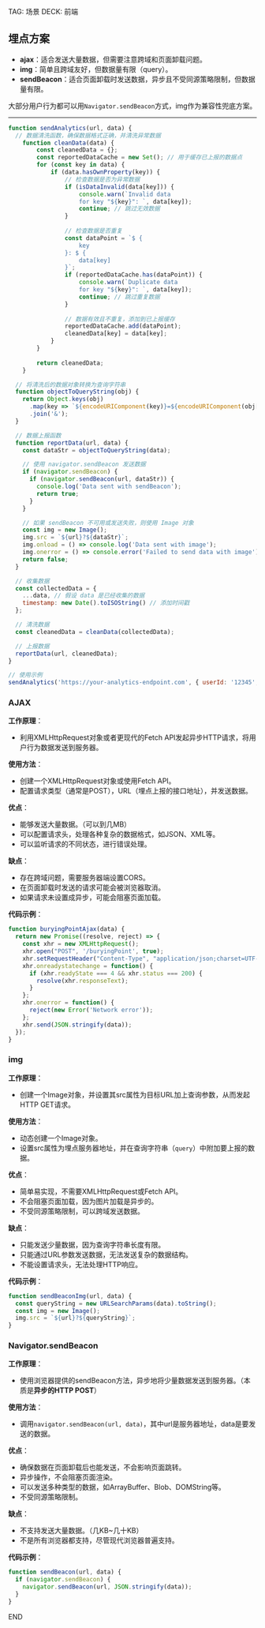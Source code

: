 
TAG: 场景
DECK: 前端

## 埋点方案
- **ajax**：适合发送大量数据，但需要注意跨域和页面卸载问题。
- **img**：简单且跨域友好，但数据量有限（query）。
- **sendBeacon**：适合页面卸载时发送数据，异步且不受同源策略限制，但数据量有限。

大部分用户行为都可以用`Navigator.sendBeacon`方式，img作为兼容性兜底方案。


---


```js
function sendAnalytics(url, data) {
  // 数据清洗函数，确保数据格式正确，并清洗异常数据
	function cleanData(data) {
	    const cleanedData = {};
	    const reportedDataCache = new Set(); // 用于缓存已上报的数据点
	    for (const key in data) {
	        if (data.hasOwnProperty(key)) {
	            // 检查数据是否为异常数据
	            if (isDataInvalid(data[key])) {
	                console.warn(`Invalid data
	                for key "${key}": `, data[key]);
	                continue; // 跳过无效数据
	            }
	
	            // 检查数据是否重复
	            const dataPoint = `$ {
	                key
	            }: $ {
	                data[key]
	            }`;
	            if (reportedDataCache.has(dataPoint)) {
	                console.warn(`Duplicate data
	                for key "${key}": `, data[key]);
	                continue; // 跳过重复数据
	            }
	
	            // 数据有效且不重复，添加到已上报缓存
	            reportedDataCache.add(dataPoint);
	            cleanedData[key] = data[key];
	        }
	    }
	
	    return cleanedData;
	}

  // 将清洗后的数据对象转换为查询字符串
  function objectToQueryString(obj) {
    return Object.keys(obj)
      .map(key => `${encodeURIComponent(key)}=${encodeURIComponent(obj[key])}`)
      .join('&');
  }

  // 数据上报函数
  function reportData(url, data) {
    const dataStr = objectToQueryString(data);

    // 使用 navigator.sendBeacon 发送数据
    if (navigator.sendBeacon) {
      if (navigator.sendBeacon(url, dataStr)) {
        console.log('Data sent with sendBeacon');
        return true;
      }
    }

    // 如果 sendBeacon 不可用或发送失败，则使用 Image 对象
    const img = new Image();
    img.src = `${url}?${dataStr}`;
    img.onload = () => console.log('Data sent with image');
    img.onerror = () => console.error('Failed to send data with image');
    return false;
  }

  // 收集数据
  const collectedData = {
    ...data, // 假设 data 是已经收集的数据
    timestamp: new Date().toISOString() // 添加时间戳
  };

  // 清洗数据
  const cleanedData = cleanData(collectedData);

  // 上报数据
  reportData(url, cleanedData);
}

// 使用示例
sendAnalytics('https://your-analytics-endpoint.com', { userId: '12345', action: 'buttonClick' });
```

### AJAX
**工作原理**：
- 利用XMLHttpRequest对象或者更现代的Fetch API发起异步HTTP请求，将用户行为数据发送到服务器。

**使用方法**：
- 创建一个XMLHttpRequest对象或使用Fetch API。
- 配置请求类型（通常是POST），URL（埋点上报的接口地址），并发送数据。

**优点**：
- 能够发送大量数据。（可以到几MB）
- 可以配置请求头，处理各种复杂的数据格式，如JSON、XML等。
- 可以监听请求的不同状态，进行错误处理。

**缺点**：
- 存在跨域问题，需要服务器端设置CORS。
- 在页面卸载时发送的请求可能会被浏览器取消。
- 如果请求未设置成异步，可能会阻塞页面加载。

**代码示例**：

```js
function buryingPointAjax(data) {
  return new Promise((resolve, reject) => {
    const xhr = new XMLHttpRequest();
    xhr.open("POST", '/buryingPoint', true);
    xhr.setRequestHeader("Content-Type", "application/json;charset=UTF-8");
    xhr.onreadystatechange = function() {
      if (xhr.readyState === 4 && xhr.status === 200) {
        resolve(xhr.responseText);
      }
    };
    xhr.onerror = function() {
      reject(new Error('Network error'));
    };
    xhr.send(JSON.stringify(data));
  });
}
```


### img
**工作原理**：
- 创建一个Image对象，并设置其src属性为目标URL加上查询参数，从而发起HTTP GET请求。

**使用方法**：
- 动态创建一个Image对象。
- 设置src属性为埋点服务器地址，并在查询字符串（`query`）中附加要上报的数据。

**优点**：
- 简单易实现，不需要XMLHttpRequest或Fetch API。
- 不会阻塞页面加载，因为图片加载是异步的。
- 不受同源策略限制，可以跨域发送数据。

**缺点**：
- 只能发送少量数据，因为查询字符串长度有限。
- 只能通过URL参数发送数据，无法发送复杂的数据结构。
- 不能设置请求头，无法处理HTTP响应。

**代码示例**：
```js
function sendBeaconImg(url, data) {
  const queryString = new URLSearchParams(data).toString();
  const img = new Image();
  img.src = `${url}?${queryString}`;
}
```

### Navigator.sendBeacon
**工作原理**：
- 使用浏览器提供的sendBeacon方法，异步地将少量数据发送到服务器。（本质是**异步的HTTP POST**）

**使用方法**：
- 调用`navigator.sendBeacon(url, data)`，其中url是服务器地址，data是要发送的数据。

**优点**：
- 确保数据在页面卸载后也能发送，不会影响页面跳转。
- 异步操作，不会阻塞页面渲染。
- 可以发送多种类型的数据，如ArrayBuffer、Blob、DOMString等。
- 不受同源策略限制。

**缺点**：
- 不支持发送大量数据。（几KB~几十KB）
- 不是所有浏览器都支持，尽管现代浏览器普遍支持。

**代码示例**：
```js
function sendBeacon(url, data) {
  if (navigator.sendBeacon) {
    navigator.sendBeacon(url, JSON.stringify(data));
  }
}
```


END
<!--ID: 1725796414224-->
